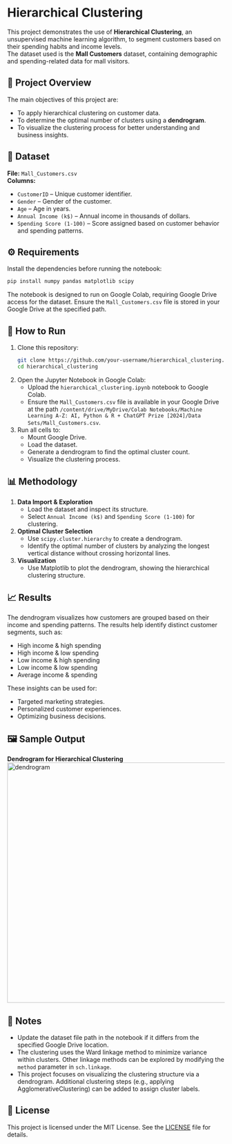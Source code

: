 # Hierarchical Clustering

This project demonstrates the use of **Hierarchical Clustering**, an unsupervised machine learning algorithm, to segment customers based on their spending habits and income levels.  
The dataset used is the **Mall Customers** dataset, containing demographic and spending-related data for mall visitors.

## 📌 Project Overview

The main objectives of this project are:
- To apply hierarchical clustering on customer data.
- To determine the optimal number of clusters using a **dendrogram**.
- To visualize the clustering process for better understanding and business insights.

## 📂 Dataset

**File:** `Mall_Customers.csv`  
**Columns:**
- `CustomerID` – Unique customer identifier.
- `Gender` – Gender of the customer.
- `Age` – Age in years.
- `Annual Income (k$)` – Annual income in thousands of dollars.
- `Spending Score (1-100)` – Score assigned based on customer behavior and spending patterns.

## ⚙️ Requirements

Install the dependencies before running the notebook:

```bash
pip install numpy pandas matplotlib scipy
```

The notebook is designed to run on Google Colab, requiring Google Drive access for the dataset. Ensure the `Mall_Customers.csv` file is stored in your Google Drive at the specified path.

## 🚀 How to Run

1. Clone this repository:
   ```bash
   git clone https://github.com/your-username/hierarchical_clustering.git
   cd hierarchical_clustering
   ```
2. Open the Jupyter Notebook in Google Colab:
   - Upload the `hierarchical_clustering.ipynb` notebook to Google Colab.
   - Ensure the `Mall_Customers.csv` file is available in your Google Drive at the path `/content/drive/MyDrive/Colab Notebooks/Machine Learning A-Z: AI, Python & R + ChatGPT Prize [2024]/Data Sets/Mall_Customers.csv`.
3. Run all cells to:
   - Mount Google Drive.
   - Load the dataset.
   - Generate a dendrogram to find the optimal cluster count.
   - Visualize the clustering process.

## 📊 Methodology

1. **Data Import & Exploration**
   - Load the dataset and inspect its structure.
   - Select `Annual Income (k$)` and `Spending Score (1-100)` for clustering.
2. **Optimal Cluster Selection**
   - Use `scipy.cluster.hierarchy` to create a dendrogram.
   - Identify the optimal number of clusters by analyzing the longest vertical distance without crossing horizontal lines.
3. **Visualization**
   - Use Matplotlib to plot the dendrogram, showing the hierarchical clustering structure.

## 📈 Results

The dendrogram visualizes how customers are grouped based on their income and spending patterns. The results help identify distinct customer segments, such as:
- High income & high spending
- High income & low spending
- Low income & high spending
- Low income & low spending
- Average income & spending

These insights can be used for:
- Targeted marketing strategies.
- Personalized customer experiences.
- Optimizing business decisions.

## 🖼 Sample Output

**Dendrogram for Hierarchical Clustering**  
<img width="750" height="557" alt="dendrogram" src="https://github.com/user-attachments/assets/35faf74a-6f61-480c-f9e2-c9088ff00f82" />

## 📝 Notes
- Update the dataset file path in the notebook if it differs from the specified Google Drive location.
- The clustering uses the Ward linkage method to minimize variance within clusters. Other linkage methods can be explored by modifying the `method` parameter in `sch.linkage`.
- This project focuses on visualizing the clustering structure via a dendrogram. Additional clustering steps (e.g., applying AgglomerativeClustering) can be added to assign cluster labels.

## 📜 License
This project is licensed under the MIT License. See the [LICENSE](LICENSE) file for details.